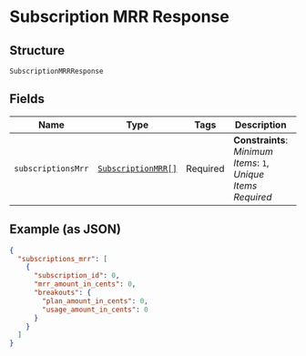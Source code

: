 
# Subscription MRR Response

## Structure

`SubscriptionMRRResponse`

## Fields

| Name | Type | Tags | Description | Getter | Setter |
|  --- | --- | --- | --- | --- | --- |
| `subscriptionsMrr` | [`SubscriptionMRR[]`](../../doc/models/subscription-mrr.md) | Required | **Constraints**: *Minimum Items*: `1`, *Unique Items Required* | getSubscriptionsMrr(): array | setSubscriptionsMrr(array subscriptionsMrr): void |

## Example (as JSON)

```json
{
  "subscriptions_mrr": [
    {
      "subscription_id": 0,
      "mrr_amount_in_cents": 0,
      "breakouts": {
        "plan_amount_in_cents": 0,
        "usage_amount_in_cents": 0
      }
    }
  ]
}
```


